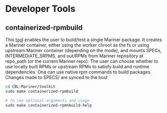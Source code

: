 
# Developer Tools

## containerized-rpmbuild

This [tool](./../../scripts/containerized-build/) enables the user to build/test a single Mariner package. It creates a Mariner container, either using the worker chroot as the fs or using upstream Mariner container (depending on the mode), and mounts SPECs, INTERMEDIATE_SRPMS, and out/RPMs from Mariner repository at repo_path (or the current Mariner repo). The user can choose whether to use locally built RPMs or upstream RPMs to satisfy build and runtime dependencies. One can use native rpm commands to build packages. Changes made to SPECS/ are synced to the host

```bash
cd CBL-Mariner/toolkit
sudo make containerized-rpmbuild

# To see optional arguments and usage
sudo make containerized-rpmnbuild-help
```
